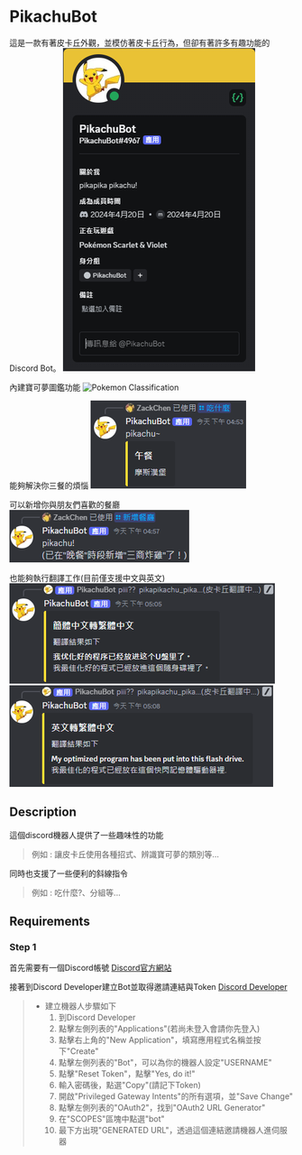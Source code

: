 # PikachuBot
這是一款有著皮卡丘外觀，並模仿著皮卡丘行為，但卻有著許多有趣功能的Discord Bot。
![PikachuBot Profile](./readmefiles/profile.png)

內建寶可夢圖鑑功能
![Pokemon Classification](./readmefiles/pokémon%20classification.png)

能夠解決你三餐的煩惱
![Which Restaurant?](./readmefiles/which%20restaurant.png)

可以新增你與朋友們喜歡的餐廳
![Add Restaurant](./readmefiles/add%20restaurant.png)

也能夠執行翻譯工作(目前僅支援中文與英文)
![Translation SC to TC](./readmefiles/translationSC2TC.png)
![Translation E to TC](./readmefiles/translationE2TC.png)

## Description
這個discord機器人提供了一些趣味性的功能
> 例如 : 讓皮卡丘使用各種招式、辨識寶可夢的類別等...

同時也支援了一些便利的斜線指令
> 例如 : 吃什麼?、分組等...

## Requirements
### Step 1
首先需要有一個Discord帳號
[Discord官方網站](https://discord.com/)

接著到Discord Developer建立Bot並取得邀請連結與Token
[Discord Developer](https://discord.com/developers/docs/intro)

> * 建立機器人步驟如下
>   1. 到Discord Developer
>   2. 點擊左側列表的"Applications"(若尚未登入會請你先登入)
>   3. 點擊右上角的"New Application"，填寫應用程式名稱並按下"Create"
>   4. 點擊左側列表的"Bot"，可以為你的機器人設定"USERNAME"
>   5. 點擊"Reset Token"，點擊"Yes, do it!"
>   6. 輸入密碼後，點選"Copy"(請記下Token)
>   6. 開啟"Privileged Gateway Intents"的所有選項，並"Save Change"
>   7. 點擊左側列表的"OAuth2"，找到"OAuth2 URL Generator"
>   8. 在"SCOPES"區塊中點選"bot"
>   9. 最下方出現"GENERATED URL"，透過這個連結邀請機器人進伺服器

